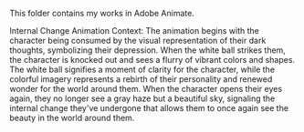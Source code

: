 This folder contains my works in Adobe Animate.

Internal Change Animation Context:
The animation begins with the character being consumed by the visual representation of their dark thoughts, symbolizing their depression. When the white ball strikes them, the character is knocked out and sees a flurry of vibrant colors and shapes. The white ball signifies a moment of clarity for the character, while the colorful imagery represents a rebirth of their personality and renewed wonder for the world around them. When the character opens their eyes again, they no longer see a gray haze but a beautiful sky, signaling the internal change they've undergone that allows them to once again see the beauty in the world around them.
